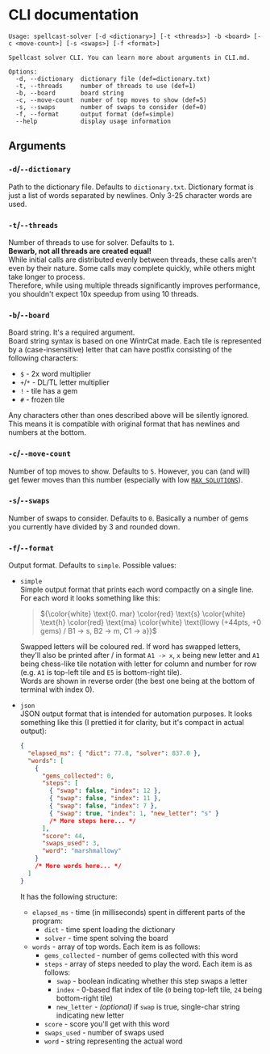 # CLI documentation

```
Usage: spellcast-solver [-d <dictionary>] [-t <threads>] -b <board> [-c <move-count>] [-s <swaps>] [-f <format>]

Spellcast solver CLI. You can learn more about arguments in CLI.md.

Options:
  -d, --dictionary  dictionary file (def=dictionary.txt)
  -t, --threads     number of threads to use (def=1)
  -b, --board       board string
  -c, --move-count  number of top moves to show (def=5)
  -s, --swaps       number of swaps to consider (def=0)
  -f, --format      output format (def=simple)
  --help            display usage information
```

## Arguments

### `-d`/`--dictionary`

Path to the dictionary file. Defaults to `dictionary.txt`. Dictionary format is just a list of words separated by newlines. Only 3-25 character words are used.

### `-t`/`--threads`

Number of threads to use for solver. Defaults to `1`.  
**Bewarb, not all threads are created equal!**  
While initial calls are distributed evenly between threads, these calls aren't even by their nature.
Some calls may complete quickly, while others might take longer to process.  
Therefore, while using multiple threads significantly improves performance, you shouldn't expect 10x speedup from using 10 threads.

### `-b`/`--board`

Board string. It's a required argument.  
Board string syntax is based on one WintrCat made.
Each tile is represented by a (case-insensitive) letter that can have postfix consisting of the following characters:

- `$` - 2x word multiplier
- `+`/`*` - DL/TL letter multiplier
- `!` - tile has a gem
- `#` - frozen tile

Any characters other than ones described above will be silently ignored.
This means it is compatible with original format that has newlines and numbers at the bottom.

### `-c`/`--move-count`

Number of top moves to show. Defaults to `5`.
However, you can (and will) get fewer moves than this number (especially with low [`MAX_SOLUTIONS`](src/utils.rs#L5)).

### `-s`/`--swaps`

Number of swaps to consider. Defaults to `0`.
Basically a number of gems you currently have divided by 3 and rounded down.

### `-f`/`--format`

Output format. Defaults to `simple`.
Possible values:

- `simple`  
   Simple output format that prints each word compactly on a single line.
  For each word it looks something like this:

  > ${\color{white} \text{0. mar} \color{red} \text{s} \color{white} \text{h} \color{red} \text{ma} \color{white} \text{llowy (+44pts, +0 gems) / B1 -> s, B2 -> m, C1 -> a}}$

  Swapped letters will be coloured red.
  If word has swapped letters, they'll also be printed after / in format `A1 -> x`, `x` being new letter and `A1` being chess-like tile notation with letter for column and number for row (e.g. `A1` is top-left tile and `E5` is bottom-right tile).  
  Words are shown in reverse order (the best one being at the bottom of terminal with index 0).

- `json`  
   JSON output format that is intended for automation purposes.
  It looks something like this (I prettied it for clarity, but it's compact in actual output):

  ```json
  {
    "elapsed_ms": { "dict": 77.8, "solver": 837.0 },
    "words": [
      {
        "gems_collected": 0,
        "steps": [
          { "swap": false, "index": 12 },
          { "swap": false, "index": 11 },
          { "swap": false, "index": 7 },
          { "swap": true, "index": 1, "new_letter": "s" }
          /* More steps here... */
        ],
        "score": 44,
        "swaps_used": 3,
        "word": "marshmallowy"
      }
      /* More words here... */
    ]
  }
  ```

  It has the following structure:

  - `elapsed_ms` - time (in milliseconds) spent in different parts of the program:
    - `dict` - time spent loading the dictionary
    - `solver` - time spent solving the board
  - `words` - array of top words. Each item is as follows:
    - `gems_collected` - number of gems collected with this word
    - `steps` - array of steps needed to play the word. Each item is as follows:
      - `swap` - boolean indicating whether this step swaps a letter
      - `index` - 0-based flat index of tile (`0` being top-left tile, `24` being bottom-right tile)
      - `new_letter` - _(optional)_ if `swap` is true, single-char string indicating new letter
    - `score` - score you'll get with this word
    - `swaps_used` - number of swaps used
    - `word` - string representing the actual word
